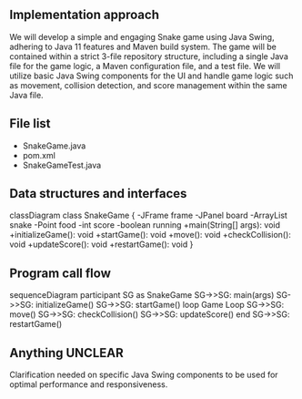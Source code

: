 ## Implementation approach

We will develop a simple and engaging Snake game using Java Swing, adhering to Java 11 features and Maven build system. The game will be contained within a strict 3-file repository structure, including a single Java file for the game logic, a Maven configuration file, and a test file. We will utilize basic Java Swing components for the UI and handle game logic such as movement, collision detection, and score management within the same Java file.

## File list

- SnakeGame.java
- pom.xml
- SnakeGameTest.java

## Data structures and interfaces


classDiagram
    class SnakeGame {
        -JFrame frame
        -JPanel board
        -ArrayList<Point> snake
        -Point food
        -int score
        -boolean running
        +main(String[] args): void
        +initializeGame(): void
        +startGame(): void
        +move(): void
        +checkCollision(): void
        +updateScore(): void
        +restartGame(): void
    }


## Program call flow


sequenceDiagram
    participant SG as SnakeGame
    SG->>SG: main(args)
    SG->>SG: initializeGame()
    SG->>SG: startGame()
    loop Game Loop
        SG->>SG: move()
        SG->>SG: checkCollision()
        SG->>SG: updateScore()
    end
    SG->>SG: restartGame()


## Anything UNCLEAR

Clarification needed on specific Java Swing components to be used for optimal performance and responsiveness.

